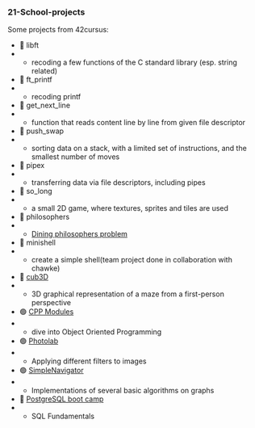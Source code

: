 ### 21-School-projects

Some projects from 42cursus:

- :large_blue_circle: libft
- - recoding a few functions of the C standard library (esp. string related)
- :large_blue_circle: ft_printf
-  - recoding printf
- :large_blue_circle: get_next_line 
- - function that reads content line by line from given file descriptor
- :large_blue_circle: push_swap
- - sorting data on a stack, with a limited set of instructions, and the smallest number of moves
- :large_blue_circle: pipex
- - transferring data via file descriptors, including pipes
- :large_blue_circle: so_long
- - a small 2D game, where textures, sprites and tiles are used
- :large_blue_circle: philosophers
- - [Dining philosophers problem](https://en.wikipedia.org/wiki/Dining_philosophers_problem)
- :large_blue_circle: minishell
- - create a simple shell(team project done in collaboration with chawke)
- :large_blue_circle: [cub3D](https://github.com/sinyana383/cub3d)
- - 3D graphical representation of a maze from a first-person perspective
- :green_circle: [CPP Modules](https://github.com/sinyana383/CPP-Modules)
- - dive into Object Oriented Programming
- :green_circle: [Photolab](https://github.com/sinyana383/PhotoLab)
- - Applying different filters to images
- :green_circle: [SimpleNavigator](https://github.com/sinyana383/SimpleNavigator)
- - Implementations of several basic algorithms on graphs
- :key: [PostgreSQL boot camp](https://github.com/sinyana383/PostgreSQL)
- - SQL Fundamentals
